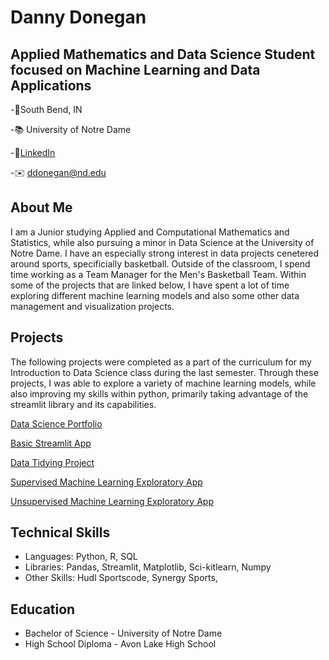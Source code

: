 # Danny Donegan

## Applied Mathematics and Data Science Student focused on Machine Learning and Data Applications


-📍South Bend, IN

-📚 University of Notre Dame

-🔗[LinkedIn](https://www.linkedin.com/in/danny-donegan/)

-✉️ ddonegan@nd.edu

## About Me
I am a Junior studying Applied and Computational Mathematics and Statistics, while also pursuing a minor in Data Science at the University of Notre Dame. I have an especially strong interest in data projects cenetered around sports, specificially basketball. Outside of the classroom, I spend time working as a Team Manager for the Men's Basketball Team. Within some of the projects that are linked below, I have spent a lot of time exploring different machine learning models and also some other data management and visualization projects.

## Projects
The following projects were completed as a part of the curriculum for my Introduction to Data Science class during the last semester. Through these projects, I was able to explore a variety of machine learning models, while also improving my skills within python, primarily taking advantage of the streamlit library and its capabilities.

[Data Science Portfolio](https://github.com/dannyd14/Donegan-Data-Science-Portfolio)

[Basic Streamlit App](https://github.com/dannyd14/Donegan-Data-Science-Portfolio/tree/main/basic-streamlit-app)

[Data Tidying Project](https://github.com/dannyd14/Donegan-Data-Science-Portfolio/tree/main/TidyData-Project)

[Supervised Machine Learning Exploratory App](https://github.com/dannyd14/Donegan-Data-Science-Portfolio/tree/main/MLStreamlitApp)

[Unsupervised Machine Learning Exploratory App](https://github.com/dannyd14/Donegan-Data-Science-Portfolio/tree/main/MLUnsupervisedApp)

## Technical Skills
 * Languages: Python, R, SQL
 * Libraries: Pandas, Streamlit, Matplotlib, Sci-kitlearn, Numpy
 * Other Skills: Hudl Sportscode, Synergy Sports, 

## Education 
- Bachelor of Science - University of Notre Dame
- High School Diploma - Avon Lake High School








